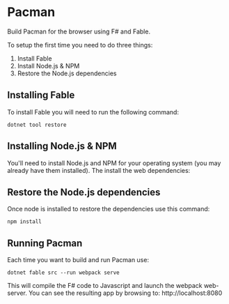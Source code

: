Pacman
======

Build Pacman for the browser using F# and Fable.

To setup the first time you need to do three things:
1. Install Fable
2. Install Node.js & NPM
3. Restore the Node.js dependencies

## Installing Fable

To install Fable you will need to run the following command:

```
dotnet tool restore
```
## Installing Node.js & NPM

You'll need to install Node.js and NPM for your operating system
(you may already have them installed). The install the web dependencies:


## Restore the Node.js dependencies

Once node is installed to restore the dependencies use this command:

```
npm install
```

## Running Pacman

Each time you want to build and run Pacman use:

```
dotnet fable src --run webpack serve
```

This will compile the F# code to Javascript and launch the webpack
web-server. You can see the resulting app by browsing to:
http://localhost:8080